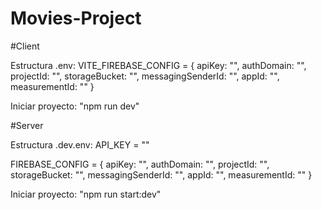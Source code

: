 # Movies-Project

#Client

Estructura .env:
  VITE_FIREBASE_CONFIG = {
    apiKey: "",
    authDomain: "",
    projectId: "",
    storageBucket: "",
    messagingSenderId: "",
    appId: "",
    measurementId: ""
  }
 
 Iniciar proyecto: 
  "npm run dev"

#Server

Estructura .dev.env:
  API_KEY = ""

  FIREBASE_CONFIG = {
      apiKey: "",
      authDomain: "",
      projectId: "",
      storageBucket: "",
      messagingSenderId: "",
      appId: "",
      measurementId: ""
  }
 
 Iniciar proyecto: 
  "npm run start:dev"
